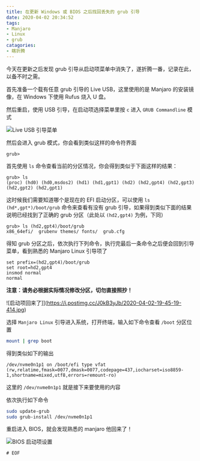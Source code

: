```yaml
---
title: 在更新 Windows 或 BIOS 之后找回丢失的 grub 引导
date: 2020-04-02 20:34:52
tags:
- Manjaro
- Linux
- grub
catagories:
- 瞎折腾
---
```


今天在更新之后发现 grub 引导从启动项菜单中消失了，遂折腾一番，记录在此，以备不时之需。

<!-- more -->

首先准备一个载有任意 grub 引导的 Live USB，这里使用的是 Manjaro 的安装镜像，在 Windows 下使用 Rufus 烧入 U 盘。

然后重启，使用 USB 引导，在启动项选择菜单里按 `c` 进入 `GRUB Commandline` 模式

![Live USB 引导菜单](https://i.postimg.cc/4xmRWznk/IMG-20200402-194112.jpg)

然后会进入 grub 模式，你会看到类似这样的命令符界面

```
grub>
```

首先使用 `ls` 命令查看当前的分区情况，你会得到类似于下面这样的结果：

```
grub> ls
(proc) (hd0) (hd0,msdos2) (hd1) (hd1,gpt1) (hd2) (hd2,gpt4) (hd2,gpt3) (hd2,gpt2) (hd2,gpt1)
```

这时候我们需要知道哪个是现在的 EFI 启动分区，可以使用 `ls (hd*,gpt*)/boot/grub` 命令来查看有没有 grub 引导，如果得到类似下面的结果说明已经找到了正确的 grub 分区（此处以 `(hd2,gpt4)` 为例，下同）

```
grub> ls (hd2,gpt4)/boot/grub
x86_64efi/  grubenv themes/ fonts/  grub.cfg
```

得知 grub 分区之后，依次执行下列命令，执行完最后一条命令之后便会回到引导菜单，看到熟悉的 Manjaro Linux 引导项了

```grub
set prefix=(hd2,gpt4)/boot/grub
set root=hd2,gpt4
insmod normal
normal
```

**注意：请务必根据实际情况修改分区，切勿直接照抄！**

![启动项回来了]](https://i.postimg.cc/J0kB3yJb/2020-04-02-19-45-19-414.jpg)

选择 `Manjaro Linux` 引导进入系统，打开终端，输入如下命令查看 `/boot` 分区位置

```bash
mount | grep boot
```

得到类似如下的输出

```
/dev/nvme0n1p1 on /boot/efi type vfat (rw,relatime,fmask=0077,dmask=0077,codepage=437,iocharset=iso8859-1,shortname=mixed,utf8,errors=remount-ro)
```

这里的 `/dev/nvme0n1p1` 就是接下来要使用的内容

依次执行如下命令

```bash
sudo update-grub
sudo grub-install /dev/nvme0n1p1
```

重启进入 BIOS，就会发现熟悉的 manjaro 他回来了！

![BIOS 启动项设置](https://i.postimg.cc/Vk1KKtgs/912-F337-B696-B624-D33963-E2-A46821-BA0.jpg)

`# EOF`